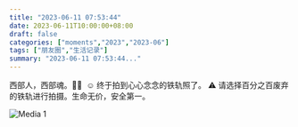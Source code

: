 ```yaml
---
title: "2023-06-11 07:53:44"
date: 2023-06-11T10:00:00+08:00
draft: false
categories: ["moments","2023","2023-06"]
tags: ["朋友圈","生活记录"]
summary: "2023-06-11 07:53:44..."
---
```


西部人，西部魂。💙💛
​
​☺️ ​终于拍到心心念念的铁轨照了。
​⚠️ 请选择百分之百废弃的铁轨进行拍摄。生命无价，安全第一。

![Media 1](/Moments/photos/2023-06-11/202306110753440.jpg)

